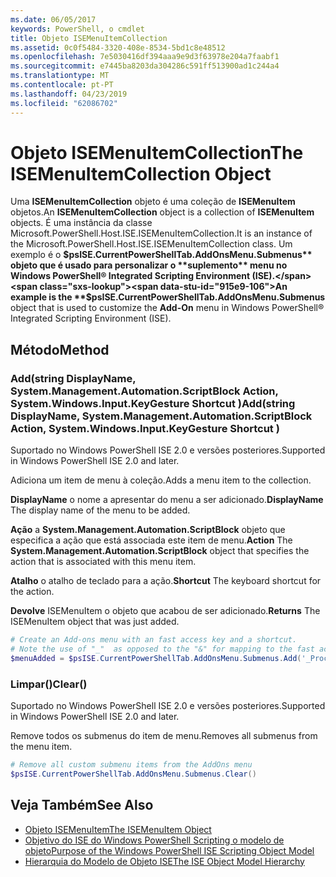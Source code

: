 ```yaml
---
ms.date: 06/05/2017
keywords: PowerShell, o cmdlet
title: Objeto ISEMenuItemCollection
ms.assetid: 0c0f5484-3320-408e-8534-5bd1c8e48512
ms.openlocfilehash: 7e5030416df394aaa9e9d3f63978e204a7faabf1
ms.sourcegitcommit: e7445ba8203da304286c591ff513900ad1c244a4
ms.translationtype: MT
ms.contentlocale: pt-PT
ms.lasthandoff: 04/23/2019
ms.locfileid: "62086702"
---
```

# <a name="the-isemenuitemcollection-object"></a><span data-ttu-id="915e9-103">Objeto ISEMenuItemCollection</span><span class="sxs-lookup"><span data-stu-id="915e9-103">The ISEMenuItemCollection Object</span></span>

<span data-ttu-id="915e9-104">Uma **ISEMenuItemCollection** objeto é uma coleção de **ISEMenuItem** objetos.</span><span class="sxs-lookup"><span data-stu-id="915e9-104">An **ISEMenuItemCollection** object is a collection of **ISEMenuItem** objects.</span></span> <span data-ttu-id="915e9-105">É uma instância da classe Microsoft.PowerShell.Host.ISE.ISEMenuItemCollection.</span><span class="sxs-lookup"><span data-stu-id="915e9-105">It is an instance of the Microsoft.PowerShell.Host.ISE.ISEMenuItemCollection class.</span></span> <span data-ttu-id="915e9-106">Um exemplo é o **$psISE.CurrentPowerShellTab.AddOnsMenu.Submenus** objeto que é usado para personalizar o **suplemento** menu no Windows PowerShell® Integrated Scripting Environment (ISE).</span><span class="sxs-lookup"><span data-stu-id="915e9-106">An example is the **$psISE.CurrentPowerShellTab.AddOnsMenu.Submenus** object that is used to customize the **Add-On** menu in Windows PowerShell® Integrated Scripting Environment (ISE).</span></span>

## <a name="method"></a><span data-ttu-id="915e9-107">Método</span><span class="sxs-lookup"><span data-stu-id="915e9-107">Method</span></span>

### <a name="addstring-displayname-systemmanagementautomationscriptblock-action-systemwindowsinputkeygesture-shortcut-"></a><span data-ttu-id="915e9-108">Add\(string DisplayName, System.Management.Automation.ScriptBlock Action, System.Windows.Input.KeyGesture Shortcut \)</span><span class="sxs-lookup"><span data-stu-id="915e9-108">Add\(string DisplayName, System.Management.Automation.ScriptBlock Action, System.Windows.Input.KeyGesture Shortcut \)</span></span>

<span data-ttu-id="915e9-109">Suportado no Windows PowerShell ISE 2.0 e versões posteriores.</span><span class="sxs-lookup"><span data-stu-id="915e9-109">Supported in Windows PowerShell ISE 2.0 and later.</span></span>

<span data-ttu-id="915e9-110">Adiciona um item de menu à coleção.</span><span class="sxs-lookup"><span data-stu-id="915e9-110">Adds a menu item to the collection.</span></span>

<span data-ttu-id="915e9-111">**DisplayName** o nome a apresentar do menu a ser adicionado.</span><span class="sxs-lookup"><span data-stu-id="915e9-111">**DisplayName** The display name of the menu to be added.</span></span>

<span data-ttu-id="915e9-112">**Ação** a **System.Management.Automation.ScriptBlock** objeto que especifica a ação que está associada este item de menu.</span><span class="sxs-lookup"><span data-stu-id="915e9-112">**Action** The **System.Management.Automation.ScriptBlock** object that specifies the action that is associated with this menu item.</span></span>

<span data-ttu-id="915e9-113">**Atalho** o atalho de teclado para a ação.</span><span class="sxs-lookup"><span data-stu-id="915e9-113">**Shortcut** The keyboard shortcut for the action.</span></span>

<span data-ttu-id="915e9-114">**Devolve** ISEMenuItem o objeto que acabou de ser adicionado.</span><span class="sxs-lookup"><span data-stu-id="915e9-114">**Returns** The ISEMenuItem object that was just added.</span></span>

```powershell
# Create an Add-ons menu with an fast access key and a shortcut.
# Note the use of "_"  as opposed to the "&" for mapping to the fast access key letter for the menu item.
$menuAdded = $psISE.CurrentPowerShellTab.AddOnsMenu.Submenus.Add('_Process', {Get-Process}, 'Alt+P')
```

### <a name="clear"></a><span data-ttu-id="915e9-115">Limpar\(\)</span><span class="sxs-lookup"><span data-stu-id="915e9-115">Clear\(\)</span></span>

<span data-ttu-id="915e9-116">Suportado no Windows PowerShell ISE 2.0 e versões posteriores.</span><span class="sxs-lookup"><span data-stu-id="915e9-116">Supported in Windows PowerShell ISE 2.0 and later.</span></span>

<span data-ttu-id="915e9-117">Remove todos os submenus do item de menu.</span><span class="sxs-lookup"><span data-stu-id="915e9-117">Removes all submenus from the menu item.</span></span>

```powershell
# Remove all custom submenu items from the AddOns menu
$psISE.CurrentPowerShellTab.AddOnsMenu.Submenus.Clear()
```

## <a name="see-also"></a><span data-ttu-id="915e9-118">Veja Também</span><span class="sxs-lookup"><span data-stu-id="915e9-118">See Also</span></span>

- [<span data-ttu-id="915e9-119">Objeto ISEMenuItem</span><span class="sxs-lookup"><span data-stu-id="915e9-119">The ISEMenuItem Object</span></span>](The-ISEMenuItem-Object.md)
- [<span data-ttu-id="915e9-120">Objetivo do ISE do Windows PowerShell Scripting o modelo de objeto</span><span class="sxs-lookup"><span data-stu-id="915e9-120">Purpose of the Windows PowerShell ISE Scripting Object Model</span></span>](Purpose-of-the-Windows-PowerShell-ISE-Scripting-Object-Model.md)
- [<span data-ttu-id="915e9-121">Hierarquia do Modelo de Objeto ISE</span><span class="sxs-lookup"><span data-stu-id="915e9-121">The ISE Object Model Hierarchy</span></span>](The-ISE-Object-Model-Hierarchy.md)